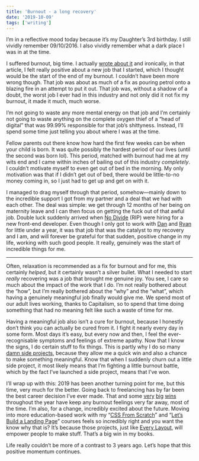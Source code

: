 ```yaml
---
title: 'Burnout - a long recovery'
date: '2019-10-09'
tags: ['writing']
---
```


I’m in a reflective mood today because it’s my Daughter’s 3rd birthday. I still vividly remember 09/10/2016. I also vividly remember what a dark place I was in at the time.

I suffered burnout, big time. I actually [wrote about it](https://hankchizljaw.com/wrote/burnout/) and ironically, in that article, I felt really positive about a new job that I started, which I thought would be the start of the end of my burnout. I couldn’t have been more wrong though. That job was about as much of a fix as pouring petrol onto a blazing fire in an attempt to put it out. That job was, without a shadow of a doubt, the worst job I ever had in this industry and not only did it not fix my burnout, it made it much, much worse.

I’m not going to waste any more mental energy on that job and I’m certainly not going to waste anything on the complete oxygen thief of a “head of digital” that was 99.99% responsible for that job’s shittyness. Instead, I’ll spend some time just telling you about where I was at the time.

Fellow parents out there know how hard the first few weeks can be when your child is born. It was quite possibly the hardest period of our lives (until the second was born lol). This period, matched with burnout had me at my wits end and I came within inches of bailing out of this industry _completely_. I couldn’t motivate myself to even get out of bed in the morning. My only motivation was that if I didn’t get out of bed, there would be little-to-no money coming in, so I just had to get up and get on with it.

I managed to drag myself through that period, somehow—mainly down to the incredible support I got from my partner and a deal that we had with each other. The deal was simple: we get through 12 months of her being on maternity leave and I can then focus on getting the fuck out of that awful job. Double luck suddenly arrived when [No Divide](https://nodividestudio.com/) (RIP) were hiring for a new front-end developer. Even though I only got to work with [Dan](https://twitter.com/de) and [Ryan](https://twitter.com/ryanhavoc) for little under a year, it was that job that was the catalyst to my recovery and I am, and will forever be grateful for that sudden, positive change in my life, working with such good people. It really, genuinely was the start of incredible things for me.

---

Often, relaxation is recommended as a fix for burnout and for me, this certainly _helped_, but it certainly wasn’t a silver bullet. What I needed to start _really_ recovering was a job that brought me genuine joy. You see, I care so much about the impact of the work that I do. I’m not really bothered about the “how”, but I’m really bothered about the “why” and the “what”, which having a genuinely meaningful job finally would give me. We spend most of our adult lives working, thanks to Capitalism, so to spend that time doing something that had no meaning felt like such a waste of time for me.

Having a meaningful job also isn’t a cure for burnout, because I honestly don’t think you can actually be cured from it. I fight it nearly every day in some form. Most days it’s easy, but every now and then, I feel the ever-recognisable symptoms and feelings of extreme apathy. Now that I know the signs, I do certain stuff to fix things. This is partly why I do so many [damn side projects](/projects), because they allow me a quick win and also a chance to make something meaningful. Know that when I suddenly churn out a little side project, it most likely means that I’m fighting a little burnout battle, which by the fact I’ve launched a side project, means that I’ve won.

I’ll wrap up with this: 2019 has been another turning point for me, but this time, very much for the better. Going back to freelancing has by far been the best career decision I’ve ever made. That and some [very](https://every-layout.dev/) [big](https://www.youtube.com/watch?v=byAaV3sy5qc&t=) [wins](https://twitter.com/hankchizljaw/status/1179746135981858816) throughout the year have keep any burnout feelings very far away, most of the time. I’m also, for a change, incredibly excited about the future. Moving into more education-based work with my “[CSS From Scratch](https://cssfromscratch.com/)” and “[Let’s Build a Landing Page](https://landingpage.build/)” courses feels so incredibly right and you want the know why that is? It’s because those projects, just like [Every Layout](https://every-layout.dev/), will empower people to make stuff. That’s a big win in my books.

Life really couldn’t be more of a contrast to 3 years ago. Let’s hope that this positive momentum continues.
